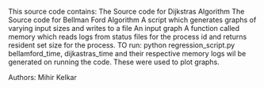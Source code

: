 This source code contains: 
The Source code for Dijkstras Algorithm
The Source code for Bellman Ford Algorithm
A script which generates graphs of varying input sizes and writes to a file
An input graph
A function called memory which reads logs from status files for the process id and returns resident set size for the process.
TO run:  python regression_script.py
bellamford_time, dijkastras_time and their respective memory logs wil be generated on running the code. These were used to plot graphs.

Authors: Mihir Kelkar 


